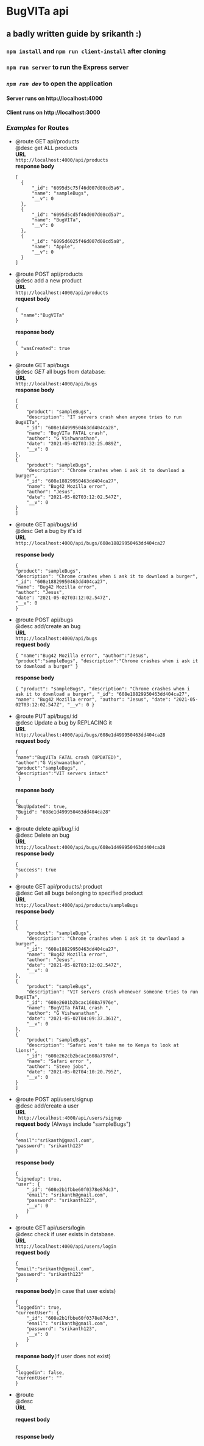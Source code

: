 # BugVITa api

## a badly written guide by srikanth :)

### `npm install` and `npm run client-install` after cloning

### `npm run server` to run the Express server

### _`npm run dev`_ to open the application

#### Server runs on http://localhost:4000

#### Client runs on http://localhost:3000

### _Examples_ for Routes

- @route GET api/products <br>
  @desc get ALL products<br>
  **URL**<br>
  `http://localhost:4000/api/products`<br>
  **response body**

  ```
  [
    {
        "_id": "6095d5c75f46d007d08cd5a6",
        "name": "sampleBugs",
        "__v": 0
    },
    {
        "_id": "6095d5cd5f46d007d08cd5a7",
        "name": "BugVITa",
        "__v": 0
    },
    {
        "_id": "6095d6025f46d007d08cd5a8",
        "name": "Apple",
        "__v": 0
    }
  ]
  ```

- @route POST api/products<br>
  @desc add a new product<br>
  **URL**<br>
  `http://localhost:4000/api/products`<br>
  **request body**

  ```
  {
    "name":"BugVITa"
  }
  ```

  **response body**

  ```
  {
    "wasCreated": true
  }
  ```

- @route GET api/bugs <br>
  @desc _GET_ all bugs from database:<br>
  **URL**<br>
  `http://localhost:4000/api/bugs`<br>
  **response body**
  ```
  [
  {
      "product": "sampleBugs",
      "description": "IT servers crash when anyone tries to run BugVITa",
      "_id": "608e1d499950463dd404ca28",
      "name": "BugVITa FATAL crash",
      "author": "G Vishwanathan",
      "date": "2021-05-02T03:32:25.089Z",
      "__v": 0
  },
  {
      "product": "sampleBugs",
      "description": "Chrome crashes when i ask it to download a burger",
      "_id": "608e18829950463dd404ca27",
      "name": "Bug42 Mozilla error",
      "author": "Jesus",
      "date": "2021-05-02T03:12:02.547Z",
      "__v": 0
  }
  ]
  ```
- @route GET api/bugs/:id<br>
  @desc Get a bug by it's id<br>
  **URL**<br>
  `http://localhost:4000/api/bugs/608e18829950463dd404ca27`<br>

  **response body**

  ```
  {
  "product": "sampleBugs",
  "description": "Chrome crashes when i ask it to download a burger",
  "_id": "608e18829950463dd404ca27",
  "name": "Bug42 Mozilla error",
  "author": "Jesus",
  "date": "2021-05-02T03:12:02.547Z",
  "__v": 0
  }
  ```

- @route POST api/bugs<br>
  @desc add/create an bug<br>
  **URL**<br>
  `http://localhost:4000/api/bugs`<br>
  **request body**
  ```
  { "name":"Bug42 Mozilla error", "author":"Jesus", "product":"sampleBugs", "description":"Chrome crashes when i ask it to download a burger" }
  ```
  **response body**
  ```
  { "product": "sampleBugs", "description": "Chrome crashes when i ask it to download a burger", "_id": "608e18829950463dd404ca27", "name": "Bug42 Mozilla error", "author": "Jesus", "date": "2021-05-02T03:12:02.547Z", "__v": 0 }
  ```
- @route PUT api/bugs/:id<br>
  @desc Update a bug by REPLACING it<br>
  **URL**<br>
  `http://localhost:4000/api/bugs/608e1d499950463dd404ca28`<br>
  **request body**
  ```
  {
  "name":"BugVITa FATAL crash (UPDATED)",
  "author":"G Vishwanathan",
  "product":"sampleBugs",
  "description":"VIT servers intact"
   }
  ```
  **response body**
  ```
  {
  "BugUpdated": true,
  "Bugid": "608e1d499950463dd404ca28"
  }
  ```
- @route delete api/bug/:id<br>
  @desc Delete an bug<br>
  **URL**<br>
  `http://localhost:4000/api/bugs/608e1d499950463dd404ca28`<br>
  **response body**
  ```
  {
  "success": true
  }
  ```
- @route GET api/products/:product<br>
  @desc Get all bugs belonging to specified product<br>
  **URL**<br>
  `http://localhost:4000/api/products/sampleBugs`<br>
  **response body**
  ```
  [
  {
      "product": "sampleBugs",
      "description": "Chrome crashes when i ask it to download a burger",
      "_id": "608e18829950463dd404ca27",
      "name": "Bug42 Mozilla error",
      "author": "Jesus",
      "date": "2021-05-02T03:12:02.547Z",
      "__v": 0
  },
  {
      "product": "sampleBugs",
      "description": "VIT servers crash whenever someone tries to run BugVITa",
      "_id": "608e2601b2bcac1608a7976e",
      "name": "BugVITa FATAL crash ",
      "author": "G Vishwanathan",
      "date": "2021-05-02T04:09:37.361Z",
      "__v": 0
  },
  {
      "product": "sampleBugs",
      "description": "Safari won't take me to Kenya to look at lions!",
      "_id": "608e262cb2bcac1608a7976f",
      "name": "Safari error ",
      "author": "Steve jobs",
      "date": "2021-05-02T04:10:20.795Z",
      "__v": 0
  }
  ]
  ```
- @route POST api/users/signup<br>
  @desc add/create a user<br>
  **URL**<br>
  ` http://localhost:4000/api/users/signup`<br>
  **request body** (Always include "sampleBugs")

  ```
  {
  "email":"srikanth@gmail.com",
  "password": "srikanth123"
  }
  ```

  **response body**

  ```
  {
  "signedup": true,
  "user": {
      "_id": "608e2b1fbbe60f0378e87dc3",
      "email": "srikanth@gmail.com",
      "password": "srikanth123",
      "__v": 0
      }
  }
  ```

- @route GET api/users/login<br>
  @desc check if user exists in database.<br>
  **URL**<br>
  `http://localhost:4000/api/users/login `<br>
  **request body**
  ```
  {
  "email":"srikanth@gmail.com",
  "password": "srikanth123"
  }
  ```
  **response body**(in case that user exists)
  ```
  {
  "loggedin": true,
  "currentUser": {
      "_id": "608e2b1fbbe60f0378e87dc3",
      "email": "srikanth@gmail.com",
      "password": "srikanth123",
      "__v": 0
      }
  }
  ```
  **response body**(if user does not exist)
  ```
  {
  "loggedin": false,
  "currentUser": ""
  }
  ```
- @route <br>
  @desc<br>
  **URL**<br>
  ` `<br>
  **request body**

  ```

  ```

  **response body**

  ```

  ```

